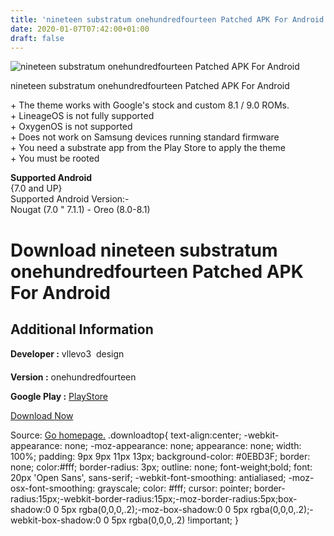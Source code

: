 ```yaml
---
title: 'nineteen substratum onehundredfourteen Patched APK For Android'
date: 2020-01-07T07:42:00+01:00
draft: false
---
```


![nineteen substratum onehundredfourteen Patched APK For Android](https://i0.wp.com/apkhome.net/wp-content/uploads/2018/12/nineteen-substratum-onehundredfourteen.png "nineteen substratum onehundredfourteen Patched APK For Android")

  

nineteen substratum onehundredfourteen Patched APK For Android

\+ The theme works with Google's stock and custom 8.1 / 9.0 ROMs.  
\+ LineageOS is not fully supported  
\+ OxygenOS is not supported  
\+ Does not work on Samsung devices running standard firmware  
\+ You need a substrate app from the Play Store to apply the theme  
\+ You must be rooted

**Supported Android**  
{7.0 and UP}  
Supported Android Version:-  
Nougat (7.0 " 7.1.1) - Oreo (8.0-8.1)

Download nineteen substratum onehundredfourteen Patched APK For Android
=======================================================================

Additional Information
----------------------

**Developer :** vllevo3  design

**Version :** onehundredfourteen

**Google Play :** [PlayStore](https://play.google.com/store/apps/details?id=dejan.llevo3.nineteen)

  

[Download Now](https://store4app.co/post/nineteen-substratum-onehundredfourteen-patched-apk-for-android_1573671859)

  
Source: [Go homepage.](https://store4app.co/post/nineteen-substratum-onehundredfourteen-patched-apk-for-android_1573671859) .downloadtop{ text-align:center; -webkit-appearance: none; -moz-appearance: none; appearance: none; width: 100%; padding: 9px 9px 11px 13px; background-color: #0EBD3F; border: none; color:#fff; border-radius: 3px; outline: none; font-weight;bold; font: 20px 'Open Sans', sans-serif; -webkit-font-smoothing: antialiased; -moz-osx-font-smoothing: grayscale; color: #fff; cursor: pointer; border-radius:15px;-webkit-border-radius:15px;-moz-border-radius:5px;box-shadow:0 0 5px rgba(0,0,0,.2);-moz-box-shadow:0 0 5px rgba(0,0,0,.2);-webkit-box-shadow:0 0 5px rgba(0,0,0,.2) !important; }